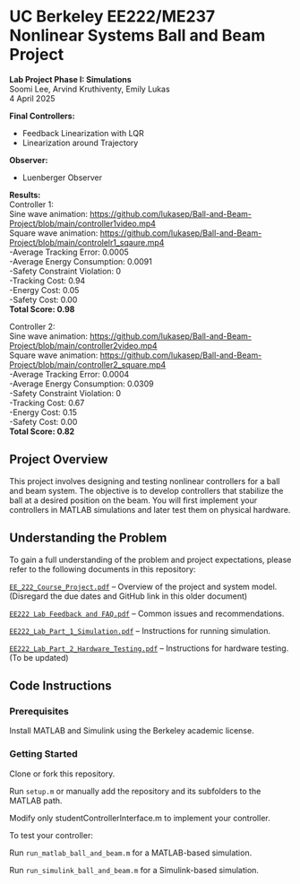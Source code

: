 # UC Berkeley EE222/ME237 Nonlinear Systems Ball and Beam Project

**Lab Project Phase I: Simulations**  
Soomi Lee, Arvind Kruthiventy, Emily Lukas  
4 April 2025  

**Final Controllers:**
- Feedback Linearization with LQR
- Linearization around Trajectory

**Observer:**
- Luenberger Observer

**Results:**  
Controller 1:  
Sine wave animation: https://github.com/lukasep/Ball-and-Beam-Project/blob/main/controller1video.mp4  
Square wave animation: https://github.com/lukasep/Ball-and-Beam-Project/blob/main/controlelr1_sqaure.mp4  
-Average Tracking Error: 0.0005  
-Average Energy Consumption: 0.0091  
-Safety Constraint Violation: 0  
-Tracking Cost: 0.94  
-Energy Cost: 0.05  
-Safety Cost: 0.00  
**Total Score: 0.98**


Controller 2:  
Sine wave animation: https://github.com/lukasep/Ball-and-Beam-Project/blob/main/controller2video.mp4  
Square wave animation: https://github.com/lukasep/Ball-and-Beam-Project/blob/main/controller2_square.mp4  
-Average Tracking Error: 0.0004  
-Average Energy Consumption: 0.0309  
-Safety Constraint Violation: 0  
-Tracking Cost: 0.67  
-Energy Cost: 0.15  
-Safety Cost: 0.00  
**Total Score: 0.82**


## Project Overview

This project involves designing and testing nonlinear controllers for a ball and beam system. The objective is to develop controllers that stabilize the ball at a desired position on the beam. You will first implement your controllers in MATLAB simulations and later test them on physical hardware.

## Understanding the Problem

To gain a full understanding of the problem and project expectations, please refer to the following documents in this repository:

[`EE_222_Course_Project.pdf`](EE_222_Course_Project.pdf) – Overview of the project and system model. (Disregard the due dates and GitHub link in this older document)

[`EE222 Lab Feedback and FAQ.pdf`](EE222_Lab_Feedback_and_FAQ.pdf) – Common issues and recommendations.

[`EE222_Lab_Part_1_Simulation.pdf`](EE222_Lab_Part_1_Simulation.pdf) – Instructions for running simulation.

[`EE222_Lab_Part_2_Hardware_Testing.pdf`](EE222_Lab_Part_2_Hardware_Testing.pdf) – Instructions for hardware testing. (To be updated)

## Code Instructions

### Prerequisites

Install MATLAB and Simulink using the Berkeley academic license.

### Getting Started

Clone or fork this repository.

Run `setup.m` or manually add the repository and its subfolders to the MATLAB path.

Modify only studentControllerInterface.m to implement your controller.

To test your controller:

Run `run_matlab_ball_and_beam.m` for a MATLAB-based simulation.

Run `run_simulink_ball_and_beam.m` for a Simulink-based simulation.
